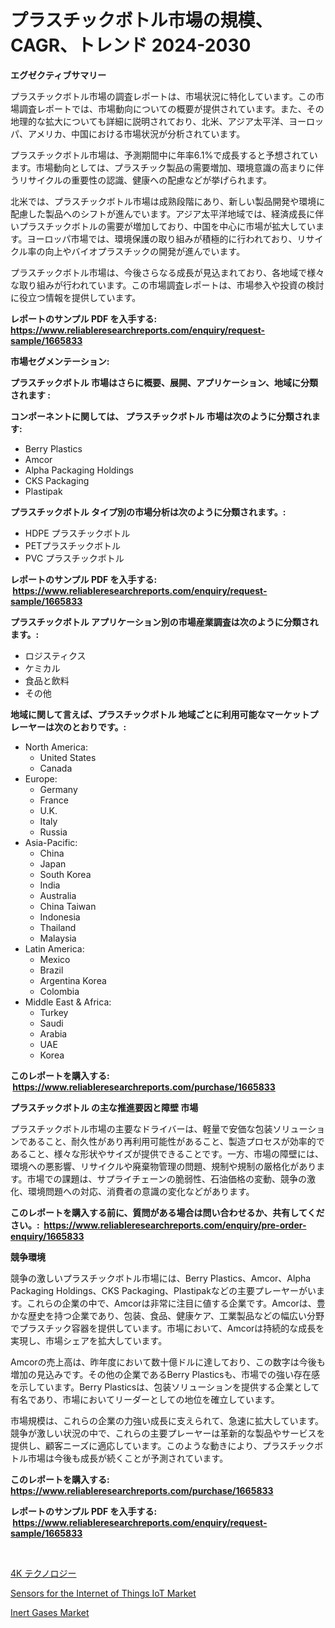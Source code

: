 <p><h1>プラスチックボトル市場の規模、CAGR、トレンド 2024-2030</h1></p><p><strong>エグゼクティブサマリー</strong></p>
<p><p>プラスチックボトル市場の調査レポートは、市場状況に特化しています。この市場調査レポートでは、市場動向についての概要が提供されています。また、その地理的な拡大についても詳細に説明されており、北米、アジア太平洋、ヨーロッパ、アメリカ、中国における市場状況が分析されています。</p><p>プラスチックボトル市場は、予測期間中に年率6.1%で成長すると予想されています。市場動向としては、プラスチック製品の需要増加、環境意識の高まりに伴うリサイクルの重要性の認識、健康への配慮などが挙げられます。</p><p>北米では、プラスチックボトル市場は成熟段階にあり、新しい製品開発や環境に配慮した製品へのシフトが進んでいます。アジア太平洋地域では、経済成長に伴いプラスチックボトルの需要が増加しており、中国を中心に市場が拡大しています。ヨーロッパ市場では、環境保護の取り組みが積極的に行われており、リサイクル率の向上やバイオプラスチックの開発が進んでいます。</p><p>プラスチックボトル市場は、今後さらなる成長が見込まれており、各地域で様々な取り組みが行われています。この市場調査レポートは、市場参入や投資の検討に役立つ情報を提供しています。</p></p>
<p><strong>レポートのサンプル PDF を入手する: <a href="https://www.reliableresearchreports.com/enquiry/request-sample/1665833">https://www.reliableresearchreports.com/enquiry/request-sample/1665833</a></strong></p>
<p><strong>市場セグメンテーション:</strong></p>
<p><strong> プラスチックボトル 市場はさらに概要、展開、アプリケーション、地域に分類されます :</strong></p>
<p><strong>コンポーネントに関しては、 プラスチックボトル 市場は次のように分類されます: &nbsp;</strong></p>
<p><ul><li>Berry Plastics</li><li>Amcor</li><li>Alpha Packaging Holdings</li><li>CKS Packaging</li><li>Plastipak</li></ul></p>
<p><strong> プラスチックボトル タイプ別の市場分析は次のように分類されます。:</strong></p>
<p><ul><li>HDPE プラスチックボトル</li><li>PETプラスチックボトル</li><li>PVC プラスチックボトル</li></ul></p>
<p><strong>レポートのサンプル PDF を入手する: &nbsp;<a href="https://www.reliableresearchreports.com/enquiry/request-sample/1665833">https://www.reliableresearchreports.com/enquiry/request-sample/1665833</a></strong></p>
<p><strong> プラスチックボトル アプリケーション別の市場産業調査は次のように分類されます。:</strong></p>
<p><ul><li>ロジスティクス</li><li>ケミカル</li><li>食品と飲料</li><li>その他</li></ul></p>
<p><strong>地域に関して言えば、プラスチックボトル 地域ごとに利用可能なマーケットプレーヤーは次のとおりです。:</strong></p>
<p><ul>
    <li>
        North America:
        <ul>
            <li>United States</li>
            <li>Canada</li>
        </ul>
    </li>
    <li>
        Europe:
        <ul>
            <li>Germany</li>
            <li>France</li>
            <li>U.K.</li>
            <li>Italy</li>
            <li>Russia</li>
        </ul>
    </li>
    <li>
        Asia-Pacific:
        <ul>
            <li>China</li>
            <li>Japan</li>
            <li>South Korea</li>
            <li>India</li>
            <li>Australia</li>
            <li>China Taiwan</li>
            <li>Indonesia</li>
            <li>Thailand</li>
            <li>Malaysia</li>
        </ul>
    </li>
    <li>
        Latin America:
        <ul>
            <li>Mexico</li>
            <li>Brazil</li>
            <li>Argentina Korea</li>
            <li>Colombia</li>
        </ul>
    </li>
    <li>
        Middle East & Africa:
        <ul>
            <li>Turkey</li>
            <li>Saudi</li>
            <li>Arabia</li>
            <li>UAE</li>
            <li>Korea</li>
        </ul>
    </li>
    </ul></p>
<p><strong>このレポートを購入する: &nbsp;<a href="https://www.reliableresearchreports.com/purchase/1665833">https://www.reliableresearchreports.com/purchase/1665833</a></strong></p>
<p><strong>プラスチックボトル の主な推進要因と障壁 市場</strong></p>
<p><p>プラスチックボトル市場の主要なドライバーは、軽量で安価な包装ソリューションであること、耐久性があり再利用可能性があること、製造プロセスが効率的であること、様々な形状やサイズが提供できることです。一方、市場の障壁には、環境への悪影響、リサイクルや廃棄物管理の問題、規制や規制の厳格化があります。市場での課題は、サプライチェーンの脆弱性、石油価格の変動、競争の激化、環境問題への対応、消費者の意識の変化などがあります。</p></p>
<p><strong>このレポートを購入する前に、質問がある場合は問い合わせるか、共有してください。:&nbsp; <a href="https://www.reliableresearchreports.com/enquiry/pre-order-enquiry/1665833">https://www.reliableresearchreports.com/enquiry/pre-order-enquiry/1665833</a></strong></p>
<p><strong>競争環境</strong></p>
<p><p>競争の激しいプラスチックボトル市場には、Berry Plastics、Amcor、Alpha Packaging Holdings、CKS Packaging、Plastipakなどの主要プレーヤーがいます。これらの企業の中で、Amcorは非常に注目に値する企業です。Amcorは、豊かな歴史を持つ企業であり、包装、食品、健康ケア、工業製品などの幅広い分野でプラスチック容器を提供しています。市場において、Amcorは持続的な成長を実現し、市場シェアを拡大しています。</p><p>Amcorの売上高は、昨年度において数十億ドルに達しており、この数字は今後も増加の見込みです。その他の企業であるBerry Plasticsも、市場での強い存在感を示しています。Berry Plasticsは、包装ソリューションを提供する企業として有名であり、市場においてリーダーとしての地位を確立しています。</p><p>市場規模は、これらの企業の力強い成長に支えられて、急速に拡大しています。競争が激しい状況の中で、これらの主要プレーヤーは革新的な製品やサービスを提供し、顧客ニーズに適応しています。このような動きにより、プラスチックボトル市場は今後も成長が続くことが予測されています。</p></p>
<p><strong>このレポートを購入する: &nbsp; <a href="https://www.reliableresearchreports.com/purchase/1665833">https://www.reliableresearchreports.com/purchase/1665833</a></strong></p>
<p><strong>レポートのサンプル PDF を入手する: &nbsp;<a href="https://www.reliableresearchreports.com/enquiry/request-sample/1665833">https://www.reliableresearchreports.com/enquiry/request-sample/1665833</a></strong><strong></strong></p>
<p>&nbsp;</p>
<p><p><a href="https://medium.com/@evekerluke2023/4k%E3%83%86%E3%82%AF%E3%83%8E%E3%83%AD%E3%82%B8%E3%83%BC%E5%B8%82%E5%A0%B4%E3%81%AF2023%E5%B9%B4%E3%81%BE%E3%81%A7%E3%81%AE%E5%B8%82%E5%A0%B4%E3%82%B7%E3%82%A7%E3%82%A2-%E3%82%B5%E3%82%A4%E3%82%BA-%E3%81%8A%E3%82%88%E3%81%B3%E4%BA%88%E6%B8%AC%E3%82%92%E7%84%A6%E7%82%B9%E3%81%A8%E3%81%97%E3%81%A6%E3%81%84%E3%81%BE%E3%81%99-62e771a95c38">4K テクノロジー</a></p><p><a href="https://github.com/jaidynmorantestelletmjzya/Market-Research-Report-List-2/blob/main/sensors-for-the-internet-of-things-iot-market.md">Sensors for the Internet of Things IoT Market</a></p><p><a href="https://angry-finch-aaf.notion.site/Inert-Gases-Market-Size-and-Growth-Market-Segmentation-Regional-and-Country-Breakdowns-and-Market-77bbf703544f4447819ad54aa7d411e6">Inert Gases Market</a></p></p>